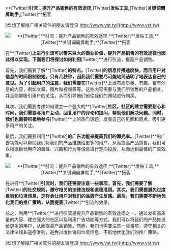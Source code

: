 **[Twitter]**引流：提升产品销售的有效途径,**[Twitter]**发帖工具,**[Twitter]**关键词霸屏助手,**[Twitter]**拓客

[😍想了解推广相关软件的朋友请登录 http://www.vst.tw](http://www.vst.tw)

 <center><img src="https://vst.tw/MP4/tuiguang/png/0.png" alt="**[Twitter]**引流：提升产品销售的有效途径,**[Twitter]**发帖工具,**[Twitter]**关键词霸屏助手,**[Twitter]**拓客"></center>

在**[Twitter]**上进行引流可以带来巨大的商业价值，提升产品销售的有效途径也因此得以实现。下面我们将探讨如何利用**[Twitter]**进行引流，提高产品销售。

首先，我们需要了解**[Twitter]**的特点。**[Twitter]**的信息传播速度快，而且用户对信息的时间限制很短，只有几秒钟，因此我们需要尽可能地简洁明了地表达自己的意见。为了引起用户的注意，我们需要在**[Twitter]**上发布高质量、有趣、富有创意的内容，例如文章、图片和视频等等。这些内容需要与我们所销售的产品相关，并且能够吸引用户的关注，从而引导他们前往我们的网站进行购买。

其次，我们需要考虑如何建立一个强大的**[Twitter]**社区。社区的建立需要耐心和时间，我们需要与用户互动，回复用户的评论和提问，帮助他们解决问题。同时，我们也需要积极地参与**[Twitter]**上的热门话题，发表自己的见解和观点，吸引更多用户的关注。

最后，我们需要利用**[Twitter]**的广告功能来提高我们的曝光率。**[Twitter]**的广告功能可以帮助我们将我们的产品推送给更多的用户，从而提高产品销售。我们可以根据目标用户的属性、兴趣和行为等信息进行定向投放，从而达到最佳的广告效果。

 <center><img src="https://vst.tw/MP4/tuiguang/png/4.png" alt="**[Twitter]**引流：提升产品销售的有效途径,**[Twitter]**发帖工具,**[Twitter]**关键词霸屏助手,**[Twitter]**拓客"></center>

在进行**[Twitter]**引流时，我们还需要注意一些事项。首先，我们需要了解**[Twitter]**的社交规则，遵守相关的法律法规和道德准则。其次，我们需要避免过度推销和垃圾信息，这样会让用户对我们的品牌产生反感。最后，我们需要不断地优化我们的推广策略，从而提高**[Twitter]**引流的效果。

总之，利用**[Twitter]**进行引流是提升产品销售的有效途径之一。通过发布高质量的内容、建立强大的社区以及利用广告功能等方式，我们可以将我们的产品推送给更多的用户，从而提高产品销售。然而，我们也需要注意一些事项，遵守相关的法律法规和道德准则，避免过度推销和垃圾信息，不断地优化我们的推广策略。

[😍想了解推广相关软件的朋友请登录 http://www.vst.tw](http://www.vst.tw)



